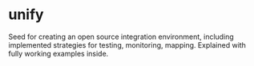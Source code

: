 unify
=====

Seed for creating an open source integration environment, including implemented strategies for testing, monitoring, mapping. Explained with fully working examples inside.
